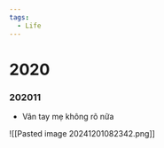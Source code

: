 ```yaml
---
tags:
  - Life
---
```

# 2020

### 202011

- Vân tay mẹ không rõ nữa

![[Pasted image 20241201082342.png]]